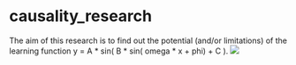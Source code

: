# causality_research
The aim of this research is to find out the potential (and/or limitations) of the learning function y = A * sin( B * sin( omega * x + phi) + C ).
<img src="https://render.githubusercontent.com/render/math?math= y = A * \sin( B * \sin( \Omega * x + \Phi) + C )">




